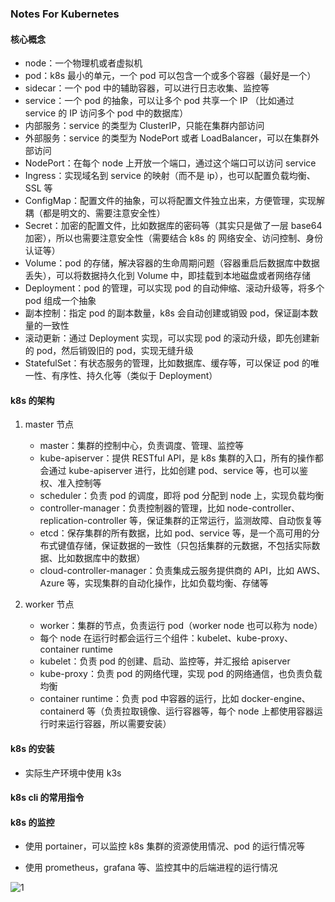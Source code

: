### Notes For Kubernetes

#### 核心概念

- node：一个物理机或者虚拟机
- pod：k8s 最小的单元，一个 pod 可以包含一个或多个容器（最好是一个）
- sidecar：一个 pod 中的辅助容器，可以进行日志收集、监控等
- service：一个 pod 的抽象，可以让多个 pod 共享一个 IP （比如通过 service 的 IP 访问多个 pod 中的数据库）
- 内部服务：service 的类型为 ClusterIP，只能在集群内部访问
- 外部服务：service 的类型为 NodePort 或者 LoadBalancer，可以在集群外部访问
- NodePort：在每个 node 上开放一个端口，通过这个端口可以访问 service
- Ingress：实现域名到 service 的映射（而不是 ip），也可以配置负载均衡、SSL 等
- ConfigMap：配置文件的抽象，可以将配置文件独立出来，方便管理，实现解耦（都是明文的、需要注意安全性）
- Secret：加密的配置文件，比如数据库的密码等（其实只是做了一层 base64 加密），所以也需要注意安全性（需要结合 k8s 的 网络安全、访问控制、身份认证等）
- Volume：pod 的存储，解决容器的生命周期问题（容器重启后数据库中数据丢失），可以将数据持久化到 Volume 中，即挂载到本地磁盘或者网络存储
- Deployment：pod 的管理，可以实现 pod 的自动伸缩、滚动升级等，将多个 pod 组成一个抽象
- 副本控制：指定 pod 的副本数量，k8s 会自动创建或销毁 pod，保证副本数量的一致性
- 滚动更新：通过 Deployment 实现，可以实现 pod 的滚动升级，即先创建新的 pod，然后销毁旧的 pod，实现无缝升级
- StatefulSet：有状态服务的管理，比如数据库、缓存等，可以保证 pod 的唯一性、有序性、持久化等（类似于 Deployment）

#### k8s 的架构

1. master 节点

   - master：集群的控制中心，负责调度、管理、监控等
   - kube-apiserver：提供 RESTful API，是 k8s 集群的入口，所有的操作都会通过 kube-apiserver 进行，比如创建 pod、service 等，也可以鉴权、准入控制等
   - scheduler：负责 pod 的调度，即将 pod 分配到 node 上，实现负载均衡
   - controller-manager：负责控制器的管理，比如 node-controller、replication-controller 等，保证集群的正常运行，监测故障、自动恢复等
   - etcd：保存集群的所有数据，比如 pod、service 等，是一个高可用的分布式键值存储，保证数据的一致性（只包括集群的元数据，不包括实际数据、比如数据库中的数据）
   - cloud-controller-manager：负责集成云服务提供商的 API，比如 AWS、Azure 等，实现集群的自动化操作，比如负载均衡、存储等

2. worker 节点

   - worker：集群的节点，负责运行 pod（worker node 也可以称为 node）
   - 每个 node 在运行时都会运行三个组件：kubelet、kube-proxy、container runtime
   - kubelet：负责 pod 的创建、启动、监控等，并汇报给 apiserver
   - kube-proxy：负责 pod 的网络代理，实现 pod 的网络通信，也负责负载均衡
   - container runtime：负责 pod 中容器的运行，比如 docker-engine、containerd 等（负责拉取镜像、运行容器等，每个 node 上都使用容器运行时来运行容器，所以需要安装）

#### k8s 的安装

- 实际生产环境中使用 k3s

#### k8s cli 的常用指令

#### k8s 的监控

- 使用 portainer，可以监控 k8s 集群的资源使用情况、pod 的运行情况等

- 使用 prometheus，grafana 等、监控其中的后端进程的运行情况

![1](./img/1.png)
